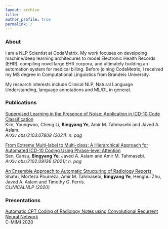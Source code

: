 ```yaml
---
layout: archive
title: 
author_profile: true
permalink: /
---
```


<!-- <span style="font-size:2em">**Bingyang Ye**</span> -->

### About
I am a NLP Scientist at CodaMetrix. My work focuses on develpoing machine/deep learning architecures to model Electronic Health Records (EHR), compiling novel large EHR corpora, and ultimately building an automation system for medical billing. Before joining CodaMetrix, I received my MS degree in Computational Linguistics from Brandeis University. 

My research interests include Clinical NLP, Natural Language Understanding, language annotations and ML/DL in general.

### Publications
[Supervised Learning in the Presence of Noise: Application in ICD-10 Code Classification](https://arxiv.org/pdf/2103.07808.pdf)\
Kim, Youngwoo, Cheng Li, **Bingyang Ye**, Amir M. Tahmasebi and Javed A. Aslam.  
*ArXiv abs/2103.07808 (2021): n. pag*

[From Extreme Multi-label to Multi-class: A Hierarchical Approach for Automated ICD-10 Coding Using Phrase-level Attention](https://arxiv.org/pdf/2102.09136.pdf)\
Sen, Cansu, **Bingyang Ye**, Javed A. Aslam and Amir M. Tahmasebi.  
*ArXiv abs/2102.09136 (2021): n. pag*

[An Ensemble Approach to Automatic Structuring of Radiology Reports](https://aclanthology.org/2020.clinicalnlp-1.28.pdf)\
Shahri, Morteza Pourreza, Amir M. Tahmasebi, **Bingyang Ye**, Henghui Zhu, Javed A. Aslam and Timothy G. Ferris.  
*CLINICALNLP (2020)*

### Presentations
[Automatic CPT Coding of Radiology Notes using Convolutional Recurrent Neural Network](https://siim.org/page/2020cmimi_clinical_applications_2)\
C-MIMI 2020

<!-- ## Activities
---
### Designing Multimodal Datasets for NLP Challenges
I am working on building R2VQ, a dataset designed for testing competence-based comprehension of machines over a multimodal recipe collection.
Check out [here](https://r2vq.org/) for more information.
### Semantic Visualization of Scientific Data
I am working on the exploration of the Covid-19 literature through semantic visualization. Check out
our [SemViz](https://www.semviz.org/) web page for the latest work!
 -->
